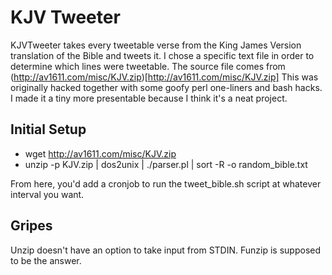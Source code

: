 KJV Tweeter
===========

KJVTweeter takes every tweetable verse from the King James Version translation of the Bible and tweets it. 
I chose a specific text file in order to determine which lines were tweetable. The source file comes from (http://av1611.com/misc/KJV.zip)[http://av1611.com/misc/KJV.zip]
This was originally hacked together with some goofy perl one-liners and bash hacks. I made it a tiny more presentable because I think it's a neat project.

Initial Setup
-------------

 * wget http://av1611.com/misc/KJV.zip
 * unzip -p KJV.zip | dos2unix | ./parser.pl | sort -R -o random_bible.txt 

From here, you'd add a cronjob to run the tweet_bible.sh script at whatever interval you want. 

Gripes
------

Unzip doesn't have an option to take input from STDIN. Funzip is supposed to be the answer.
